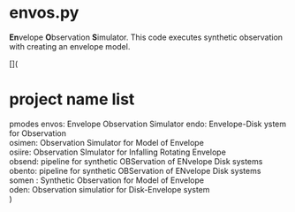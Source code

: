# envos.py

**En**velope **O**bservation **S**imulator.
This code executes synthetic observation with creating an envelope model.


[](
# project name list
pmodes
envos: Envelope Observation Simulator
endo: Envelope-Disk ystem for Observation\
osimen: Observation Simulator for Model of Envelope\
osiire: Observation SImulator for Infalling Rotating Envelope\
obsend: pipeline for synthetic OBServation of ENvelope Disk systems\
obento: pipeline for synthetic OBServation of ENvelope Disk systems\
somen : Synthetic Observation for  Model of Envelope\
oden: Observation simulatior for Disk-Envelope system\
)

#

